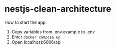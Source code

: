 # nestjs-clean-architecture


How to start the app:
1. Copy variables from .env.example to .env
2. Enter `docker compose up`
3. Open localhost:6006/api

